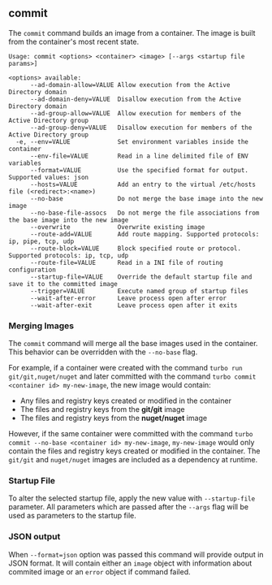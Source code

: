 ## commit

The `commit` command builds an image from a container. The image is built from the container's most recent state. 

```
Usage: commit <options> <container> <image> [--args <startup file params>]

<options> available:
      --ad-domain-allow=VALUE Allow execution from the Active Directory domain
      --ad-domain-deny=VALUE  Disallow execution from the Active Directory domain
      --ad-group-allow=VALUE  Allow execution for members of the Active Directory group
      --ad-group-deny=VALUE   Disallow execution for members of the Active Directory group
  -e, --env=VALUE             Set environment variables inside the container
      --env-file=VALUE        Read in a line delimited file of ENV variables
      --format=VALUE          Use the specified format for output. Supported values: json
      --hosts=VALUE           Add an entry to the virtual /etc/hosts file (<redirect>:<name>)
      --no-base               Do not merge the base image into the new image
      --no-base-file-assocs   Do not merge the file associations from the base image into the new image
      --overwrite             Overwrite existing image
      --route-add=VALUE       Add route mapping. Supported protocols: ip, pipe, tcp, udp
      --route-block=VALUE     Block specified route or protocol. Supported protocols: ip, tcp, udp
      --route-file=VALUE      Read in a INI file of routing configuration
      --startup-file=VALUE    Override the default startup file and save it to the committed image
      --trigger=VALUE         Execute named group of startup files
      --wait-after-error      Leave process open after error
      --wait-after-exit       Leave process open after it exits
```

### Merging Images

The `commit` command will merge all the base images used in the container. This behavior can be overridden with the `--no-base` flag. 

For example, if a container were created with the command `turbo run git/git,nuget/nuget` and later committed with the command `turbo commit <container id> my-new-image`, the new image would contain: 

- Any files and registry keys created or modified in the container
- The files and registry keys from the **git/git** image
- The files and registry keys from the **nuget/nuget** image

However, if the same container were committed with the command `turbo commit --no-base <container id> my-new-image`, `my-new-image` would only contain the files and registry keys created or modified in the container. The `git/git` and `nuget/nuget` images are included as a dependency at runtime.

### Startup File

To alter the selected startup file, apply the new value with `--startup-file` parameter. All parameters which are passed after the `--args` flag will be used as parameters to the startup file.

### JSON output

When `--format=json` option was passed this command will provide output in JSON format. It will contain either an `image` object with information about commited image or an `error` object if command failed.

